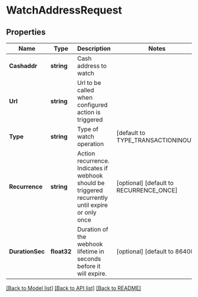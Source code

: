 # WatchAddressRequest

## Properties

Name | Type | Description | Notes
------------ | ------------- | ------------- | -------------
**Cashaddr** | **string** | Cash address to watch  | 
**Url** | **string** | Url to be called when configured action is triggered | 
**Type** | **string** | Type of watch operation | [default to TYPE_TRANSACTIONINOUT]
**Recurrence** | **string** | Action recurrence. Indicates if webhook should be triggered recurrently until expire or only once | [optional] [default to RECURRENCE_ONCE]
**DurationSec** | **float32** | Duration of the webhook lifetime in seconds before it will expire. | [optional] [default to 86400]

[[Back to Model list]](../README.md#documentation-for-models) [[Back to API list]](../README.md#documentation-for-api-endpoints) [[Back to README]](../README.md)


